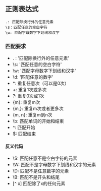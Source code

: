 ## 正则表达式

```
.: 匹配除换行外的任意元素
\s：匹配任意的空白字符
\w: 匹配字母数字下划线和汉字
```

### 匹配要求

- . :   '匹配除换行外的任意元素'
- \s:  '匹配任意的空白字符'
- \w: '匹配字母数字下划线和汉字'
- \d:  '匹配任意的数字'
- *:    重复任意次（可以是0次）
- +:    重复1次或多次
- ?:    重复0次或1次
- {m}: 重复m次
- {m,}: 重复m次或者更多次
- {m, n}: 重复m到n次
- \b:   匹配单词的开始和结束
- ^:    匹配开始
- $:    匹配结束

#### 反义代码

- \S: 匹配任意不是空白字符的元素
- \W: 匹配不是字母数字下划线和汉字的元素
- \D: 匹配不是任意数字的元素
- \B: 匹配不是开头和结尾
- [^ x] 匹配除了x的任何元素